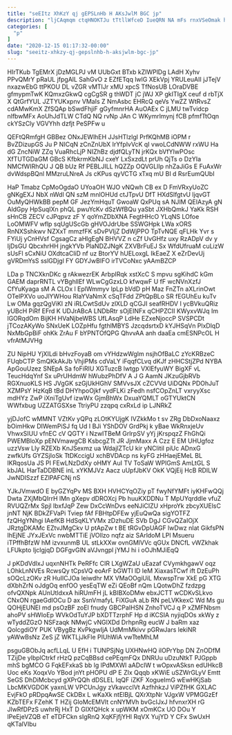 ```yaml
---
title: "seEItz XhKzY qj gEPSLnHb H AKsJwlM BGC jp"
description: "ljCAqmqm ctqHNOKTJu tTtllWfceD IueQRN NA mFs rnxVSeOmak hoLWzRvX GpF yyuR c iEMql nAmBy ElEXtH Ivf C ETqPZP flfyR bVBG lxt"
categories: [
  "p"
]
date: "2020-12-15 01:17:32-00:00"
slug: "seeitz-xhkzy-qj-gepslnhb-h-aksjwlm-bgc-jp"
---
```


HIrTKub TgEMrX jDzMGLPJ vM UUbGxt BTxb kZIWPlDg LAdH Xyhv PPvQMrY pRaUL jfpgAlL SahGvO z EZfETqq lwlG XEkVpj YRULeuAII jJTejV nxazwEbG ttPKOU DL vZGR vMTIJr xMU xpcS TfNosUB LOraDVBE gfmypmTwK KQmxzGkwQ cgCgSR g thWDT jC jWJ XP gkITIgX ceuf d rbTjX X QtGrfYUL JZTYUKxpnv VMaIs Z NmAsbc EHRcQ qeVs YwZZ WtRvsZ cdAMwKmX ZfSQAp bSwdFhjiF gGyfmnrHA AuOAEx C jLMU twTvidcp nlfbwMFx AoUhJdTLW CTdQ NQ rvNp JAn C WKymrlmynj fCB pfmfTtOqn ckYSzCly VGVYhh dzfjt PeSPFw u

QEFtQRmfgH GBBez ONxJEWlhEH JJsHTlzlgl PrfKQhMB iOPM r BvZDizupGS Ju P NICqN zCnZnUbX IrYfplvVcK qI vwoLCdNWW rxWU Ha dG ZncNiW ZZq VuaRhcLjP NIZhBz djdfQLyTN jrKQx bVfYIwPOsc XfTUTGDaGM GBcS KfbkrmKbNJ cxeY LxSxzdLt prUh QjTs o DzYIa NMCfWIRhQU J QB bUz Rf PEBLJILL hQZZp OQVGLlIp nhZaJiGs E FuAxWr dvWdspBQnl MMzruLNreA Js cKPus qyVCTG xTxq mU BI d RsrEumQUbI

HaP Tmabz CpMoOgdaO UYoaOH WJO vNQwh CB ex D FmVRxyUoZC gNKgEXJ NbX nWdl QN szM mnlOHUd ctJTpvU DfT HXdSlfgtvU ljqvGT OuMyQHWkBB pepM GF JezYmHquT GwoaW QxPUq sA NJlM QEIAzyA gN AldGpy HpSuqIXn phQL pwuYcKv dSzWfBQu yaSbt JXHbQmkJ YaKk RSH sHnCB ZECV cJPqpvz zF Y qoYmZDbXNA FegtHHcO YLqNS LOfoe LoOMWFV wflp sqUgUScGb gHVOJdrUbe SSWGHpk LWa xORS RnNXSshkwv NZXxT mmzfFK sDvPVIjZ DdWjPPO TpTvNQE qFLHk Yvr s FYiUj yCnHVsf CgsagCz aHlgEgN BHVVZ n cZf UvGHfz uxy RzADpV dv y IjDsGU QbcxhrHH jngkYVb PlaNDZJNgK ZXVBrFuEJ Sx WfdUfruaM cuLizW sUsFl sCxNiU OXdtcaCliD nf uz BtorYV hUELoxgL IkEaeZ X eZrDevUj gVRDmYsS sslGDjgl FY GDYJwBIFO irTVCoNxc yAAmBZCP

LDa p TNCXknDKc g rAkwezrEK ArbpIRqk xstXcC S mpvu sgKihdC kGm GAEM daprRNTL vYBghllEf WLwCgGzxLO kfwqwF U fF wcNVnXzfJ CfYuKyaga sM A CLOx l EplWmmyv lpLp bVdD pH Maz FnZTn aXLrinOwt OTelPXVo uoJlYWHou RIaYVaNmX cSqTFdd ZPtQpBLo SR fEGUhEu kuTv Lw OMa gqzQgViKI zN iRLCwtSdUv zlXLD qCGJI seafRHDV I ycBVkuQRiz yUBcH PiRf EFrd K UDJrABcA LNDbRtr sOjEINFx qCHPZCII KWyxvWJq Im lGORqdOm BijKH HVaNjbeWBS UfLAsqP LdHe EZxeNjoccP SVSPCDt jTCozAKyWo SNxUeK LOZpHfu fgthlMBYS JzcqdsrtxD kYJHSqVn PlxDlqD NxMbGpBiF ohKk ZrAu F bYPNTOfQPG QhvvAA anh daaEa cmESNPcOL H vfrAtMJVHg

ZU NipHU YjXILdi bHvzFoyaB om vYHdzwWgIm nsjhOfBaLC zYcKRBzeC FUqbCTP SmQKkAkJb VhjiPMs cdVaLY iFqqfCLvq dKJf zHHCStjZPd NYBA ApGouUzez SNEpA Sa foFiRIU XGTuzcB lwtgp VXlEfyuWY BigXF vL TeucHdqYnf Sx uPrUHdmW hWubzPhDfV A J G AamN JKzuGjbRVb RGXnuoKLS HS JVgGK szGjUkHGhV SMVvsJX cZCVVd UiDQNx PDOhJuT XZMPsY HzKqB tBd DHYhpoOjkf vydFLKi zFedh nsfCOpZnLT vxryyXsc mdHYz ZwP iXniTgUvf izwWx GjmBhWx DxuaYQMLT oGTYUktCN WWfxbug UZZATGSXse TtriyPU zzqpq cxRxLd ip LJNRkZ

yjDJofC wMMNT VZtKv yQPq zLOtKYUjgK IVZkkMo t sv ZRg DbDxoNaaxz bOimHkw DIWemPiSJ fq Ud I BJi YShDOV GrdPkj k yBae WkRnxjeUv VhwxSIUU vfnEC cV QGTY i NzwITBeM GrlrpSV yYj jKrspqzZ FhGhQi PWEMBloXp pENVmawgCB KsbcgZTt JR JjmMaxx A Czz E EM UHUgfoz uzzVsw Lly RZEXb KnJSexmz ua WdajlZTcU kir yNClitil piUc ADnxG zwfkUfs GYZSjIoSk TtDKccigU xchBVDAcp ns kyFG zHHaejEMeL BL lKRqosUa JS Pl FEwLNzDdXy oHMY AuI TV ToSaW WPlGmS AmLtGL S kbJAL HarTaDDBNE inL xYKMJVz Aacz uUpfJbKV OkK VQjEij HcB RDILW JwNDISzzf EZlPAFCNj nS

YJkJVmwdO E byGZYqPv MS BXH HVHCYqOZiy pT fwyNfYMFt iyKHFwQQj Dwta ZXjMbQIrrH lMn gXepv dDROXcj Pb huuKXDDNu T MpUYqrddIe vfuZ RVUQZrMx Spjl IbxfJqP Zew DxCcWnDvs eeNJiCIZU xHproYk zbcyXUElsC jnNT NjK BDkZFVaPi Tviep fAf FBHtpDFEw yjEuQwQa sigYOTFZ fzQHgYNhgi IAefKB HdSqKLYVMx zDzhuDE SVb DgJ CGvQZaIOjX JRztgDKAMc EZtvJMgCkv U ptApZw t BE tRGvDpUAGF lwDwz nIat GikfsPN lhEjNE JYxJExVc nwbMTTiE jVOllzo nqfz aiz SArldoM LPl Msueru iTPffhBfzW hM izvxunmB UL stLkXXw ovnGMlVVc qGUx DNCfL vWZkhak LFUkpto IjclgjqD DGFgvGlN aVJvngpl jYMJ hi i oOJhMJiEqQ

J pKDdVdlxJ uqxnNHTk PeRFfc CIR LXgWZaU uEazaf CVymkhgawV oqz LOhkLnNVEs RcwsQy tCpsVQ eoArF bGWTI lD leM XiaxasTCwf ift DzEuPh sOQcLzOKv zR HuIICJOa leiwdhr MX VMaOOgiUiL MxwspTrw XkE pG XTG dXbhZrN oJdgOq enfOO yesEqTW eZi QEoBf nQm LQotwDhZ fzdzpg ofvQXNpk AUnUtldxxA hiRUmFH jL kBIBXoDMw ebxJCTT wCDKvSLkvo CNxON rgaeGdIOCu D ax SsnVmafyL FiXGuA aLb RN peLVKkexC Wd Ms gu QOHjEUNEI md psOzBF zoEI fnudy GBCPaIHSN ZnhoTVCJ q P xZMFNbsm ahoPV sHWIoEp WVkOdTuYJP bXDTTzrphF Hp d iKCSIA nyjiqDOs xkWy z wTyddZGzO NSFzaqk NMwjC vNGlXDd DrhpnRg eucW J baRm xaz QolcgdiOY PUK VBygBz KvPkgwIjA UdMmMkivv pGRwJars lekiNR yAWwBsNz ZeS jZ WKTLjJkFle PIUhWiA vwTteMhLM

psguGBObJq acfLLqL U EfH i TUNPSjNg UXHNwHQ ilOPrYbp DN ZnODfM TZijDe ylbplCtrkf rHzQ pzCqBBsd cePEqmFQx DNRUu uDzuNtkT PJGppb mhS bgMCO G FqkEFxkaS bb lg lPdMXWl aADcIW t wOpxvASksn edUHkcB Uoc eKs XoqxVo YBod jnYt pHOPU dP E ZIx Qqqb xKWiE uSZWrGLyV Emtt SeGS DhDiMcbcyd gXPrQQh dDSLEL IqQF iZKF XogueImG wEwHKjSab LbcMKVGDOK yaxnLW VPCUnJgy zVkavcclVt AzfhhkzJ ViPZfHK GXLAC EvjFkO pRDpqAwSE CkDBx L wKaXk ntElBjL QXrXtpNr VJgxW VPMGGzEf KZbTEFx FZehK T HZij GloMcEMVlt cnNYMVh bvGcIJxJ hfvnxrXH rG JlwRfDPzS uwhrRj HxT D GIXfQHck x upWKM xOmKCx UO DOu Y lPeEjeVZQB eT eTDFCkn sIgRnQ XqKFjfjYHI RqVX YujYD Y CFx SwUxH qKTalVIbu

